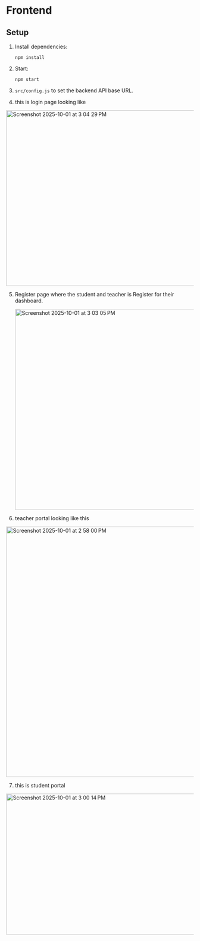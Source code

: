 # Frontend

## Setup

1. Install dependencies:
   ```
   npm install
   ```

2. Start:
   ```
   npm start
   ```

3. `src/config.js` to set the backend API base URL.
4. this is login page looking like
   
<img width="671" height="472" alt="Screenshot 2025-10-01 at 3 04 29 PM" src="https://github.com/user-attachments/assets/28f74a81-0a58-46f0-8769-456b3254371b" />

5. Register page where the student and teacher is Register for their dashboard.


   <img width="657" height="540" alt="Screenshot 2025-10-01 at 3 03 05 PM" src="https://github.com/user-attachments/assets/d9c74bc0-72c3-42e9-a94a-e6da670f64b0" />


6. teacher portal looking like this


<img width="1112" height="673" alt="Screenshot 2025-10-01 at 2 58 00 PM" src="https://github.com/user-attachments/assets/18dd2d94-a944-420a-b8d2-8013b15decbd" />


7.   this is student portal

 
<img width="1040" height="379" alt="Screenshot 2025-10-01 at 3 00 14 PM" src="https://github.com/user-attachments/assets/0c06614e-7bcf-4a8d-956e-c43ca24316c3" />
   
